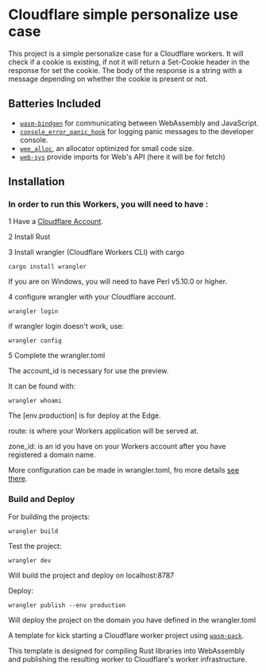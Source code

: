 # Cloudflare simple personalize use case

This project is a simple personalize case for a Cloudflare workers. It will check if a cookie is existing, if not it will return a Set-Cookie header in the response for set the cookie. The body of the response is a string with a message depending on whether the cookie is present or not.

## Batteries Included

* [`wasm-bindgen`](https://github.com/rustwasm/wasm-bindgen) for communicating
  between WebAssembly and JavaScript.
* [`console_error_panic_hook`](https://github.com/rustwasm/console_error_panic_hook)
  for logging panic messages to the developer console.
* [`wee_alloc`](https://github.com/rustwasm/wee_alloc), an allocator optimized
  for small code size.
* [`web-sys`](https://rustwasm.github.io/wasm-bindgen/web-sys/index.html) provide imports for Web's API (here it will be for fetch)

## Installation

### In order to run this Workers, you will need to have :

1 Have a [Cloudflare Account](https://dash.cloudflare.com/sign-up/workers).

2 Install Rust

3 Install wrangler (Cloudflare Workers CLI) with cargo

```
cargo install wrangler
```

If you are on Windows, you will need to have Perl v5.10.0 or higher.

4 configure wrangler with your Cloudflare account.

```
wrangler login
```

if wrangler login doesn't work, use:

```
wrangler config
```

5 Complete the wrangler.toml

The account_id is necessary for use the preview.

It can be found with:

```
wrangler whoami
```

The [env.production] is for deploy at the Edge.

route:  is where your Workers application will be served at.

zone_id: is an id you have on your Workers account after you have registered a domain name.

More configuration can be made in wrangler.toml, fro more details [see there](https://developers.cloudflare.com/workers/cli-wrangler/configuration).

### Build and Deploy

For building the projects:

```
wrangler build
```

Test the project:

```
wrangler dev
```

Will build the project and deploy on localhost:8787

Deploy:

```
wrangler publish --env production
```

Will deploy the project on the domain you have defined in the wrangler.toml

A template for kick starting a Cloudflare worker project using
[`wasm-pack`](https://github.com/rustwasm/wasm-pack).

This template is designed for compiling Rust libraries into WebAssembly and
publishing the resulting worker to Cloudflare's worker infrastructure.
